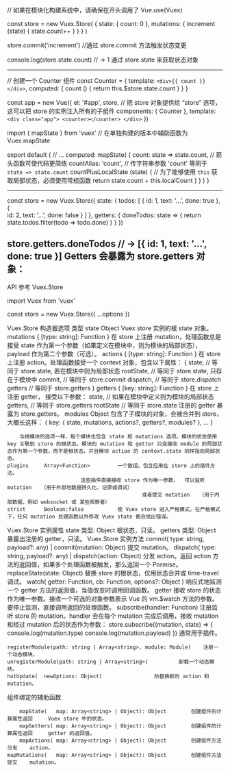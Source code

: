 // 如果在模块化构建系统中，请确保在开头调用了 Vue.use(Vuex)

const store = new Vuex.Store(
	{
		state: {
    			count: 0
  		},
  		mutations: {
    			increment (state) {
      				state.count++
    			}
  		}
	}
)

store.commit('increment')			//通过 store.commit 方法触发状态变更

console.log(store.state.count) // -> 1		通过 store.state 来获取状态对象

---
// 创建一个 Counter 组件
const Counter = {
  template: `<div>{{ count }}</div>`,
  computed: {
    count () {
      return this.$store.state.count
    }
  }
}

const app = new Vue({
  	el: 		'#app',
  	store,			// 把 store 对象提供给 “store” 选项，这可以把 store 的实例注入所有的子组件
  	components: 	{ 
		Counter 
	},
  	template: `
    		<div class="app">
      			<counter></counter>
    		</div>
  	`
})

import { mapState } from 'vuex'			// 在单独构建的版本中辅助函数为 Vuex.mapState

export default {
  	// ...
  	computed: 	mapState(
		{
    			count: 		state => state.count,		// 箭头函数可使代码更简练
    			countAlias: 	'count',			// 传字符串参数 'count' 等同于 `state => state.count`
    			countPlusLocalState (state) {			// 为了能够使用 `this` 获取局部状态，必须使用常规函数
      				return state.count + this.localCount
    			}
  		}
	)
}

---
const store = new Vuex.Store({
	state: {
    		todos: [
      			{ 
				id: 	1, 
				text: 	'...', 
				done: true 
			},
      			{ 	
				id: 	2, 
				text: 	'...', 
				done: 	false 
			}
    		]
  	},
  	getters: {
    		doneTodos: state => {
      			return state.todos.filter(todo => todo.done)
    		}
  	}
})

store.getters.doneTodos // -> [{ id: 1, text: '...', done: true }]	Getters 会暴露为 store.getters 对象：
---


API 参考
Vuex.Store

import Vuex from 'vuex'

const store = new Vuex.Store({ ...options })

Vuex.Store 构造器选项
			类型
	state        	Object	       			Vuex store 实例的根 state 对象。
	mutations    	{ [type: string]: Function }	在 store 上注册 mutation，处理函数总是接受 	state 作为第一个参数（如果定义在模块中，则为模块的局部状态），
													payload 作为第二个参数（可选）。
	actions		{ [type: string]: Function }	在 store 上注册 action。处理函数接受一个 context 对象，包含以下属性：
        {
          state,     	// 等同于 store.state, 若在模块中则为局部状态
          rootState, 	// 等同于 store.state, 只存在于模块中
          commit,    	// 等同于 store.commit
          dispatch,  	// 等同于 store.dispatch
          getters    	// 等同于 store.getters
        }
	getters		{ [key: string]: Function }	在 store 上注册 getter，
		接受以下参数：
		state,     // 如果在模块中定义则为模块的局部状态
      		getters,   // 等同于 store.getters
      		rootState  // 等同于 store.state
		注册的 getter 暴露为 store.getters。
	modules		Object				包含了子模块的对象，会被合并到 store，大概长这样：
        {
          key: {
            state,
            mutations,
            actions?,
            getters?,
            modules?
          },
          ...
        }

        与根模块的选项一样，每个模块也包含 state 和 mutations 选项。模块的状态使用 key 关联到 store 的根状态。模块的 mutation 和 getter 只会接收 module 的局部状态作为第一个参数，而不是根状态，并且模块 action 的 context.state 同样指向局部状态。
	plugins		Array<Function>			一个数组，包含应用在 store 上的插件方法。
							这些插件直接接收 store 作为唯一参数，	可以监听 mutation	（用于外部地数据持久化、记录或调试）
												或者提交 mutation 	（用于内部数据，例如 websocket 或 某些观察者）
	strict		Boolean:false			使 Vuex store 进入严格模式，在严格模式下，任何 mutation 处理函数以外修改 Vuex state 都会抛出错误。
Vuex.Store 实例属性
    state       类型: Object        根状态，只读。
    getters	类型: Object        暴露出注册的 getter，只读。
Vuex.Store 实例方法
    commit(	type: string, payload?: any) | commit(mutation: Object)		提交 mutation。 
    dispatch(	type: string, payload?: any) | dispatch(action: Object)    	分发 action。返回 action 方法的返回值，如果多个处理函数被触发，那么返回一个 Pormise。
    replaceState(state: Object)							替换 store 的根状态，仅用状态合并或 time-travel 调试。
    	watch(
		getter: Function, 
		cb: 	Function, 
		options?: Object
	)   								响应式地监测一个 getter 方法的返回值，当值改变时调用回调函数。
									getter 接收 store 的状态作为唯一参数。接收一个可选的对象参数表示 Vue 的 vm.$watch 方法的参数。
									要停止监测，直接调用返回的处理函数。
    	subscribe(handler: Function)    注册监听 store 的 mutation。handler 会在每个 mutation 完成后调用，接收 mutation 和经过 mutation 后的状态作为参数：
	store.subscribe((mutation, state) => {
      		console.log(mutation.type)
      		console.log(mutation.payload)
    	})    通常用于插件。 

	registerModule(path: string | Array<string>, module: Module)	注册一个动态模块。 
	unregisterModule(path: string | Array<string>)			卸载一个动态模块。 
	hotUpdate(	newOptions: Object)    				热替换新的 action 和 mutation。 

组件绑定的辅助函数

    	mapState(	map: Array<string> | Object): Object    	创建组件的计算属性返回 	Vuex store 中的状态。
    	mapGetters(	map: Array<string> | Object): Object		创建组件的计算属性返回 	getter 的返回值。 
    	mapActions(	map: Array<string> | Object): Object		创建组件方法分发 	action。 
	mapMutations(	map: Array<string> | Object): Object  		创建组件方法提交 	mutation。 


